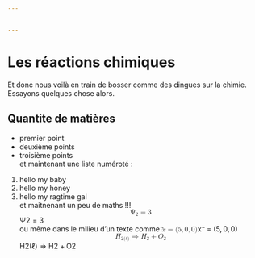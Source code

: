 ```yaml
---


---
```


<h1 id="les-réactions-chimiques">Les réactions chimiques</h1>
<p>Et donc nous voilà en train de bosser comme des dingues sur la chimie.<br>
Essayons quelques chose alors.</p>
<h2 id="quantite-de-matières">Quantite de matières</h2>
<ul>
<li>premier point</li>
<li>deuxième points</li>
<li>troisième points<br>
et maintenant une liste numéroté :</li>
</ul>
<ol>
<li>hello my baby</li>
<li>hello my honey</li>
<li>hello my ragtime gal<br>
et maitnenant un peu de maths !!!<br>
<span class="katex--display"><span class="katex-display"><span class="katex"><span class="katex-mathml"><math xmlns="http://www.w3.org/1998/Math/MathML" display="block"><semantics><mrow><msub><mi mathvariant="normal">Ψ</mi><mn>2</mn></msub><mo>=</mo><mn>3</mn></mrow><annotation encoding="application/x-tex"> \Psi_2 = 3</annotation></semantics></math></span><span class="katex-html" aria-hidden="true"><span class="base"><span class="strut" style="height: 0.83333em; vertical-align: -0.15em;"></span><span class="mord"><span class="mord">Ψ</span><span class="msupsub"><span class="vlist-t vlist-t2"><span class="vlist-r"><span class="vlist" style="height: 0.301108em;"><span class="" style="top: -2.55em; margin-left: 0em; margin-right: 0.05em;"><span class="pstrut" style="height: 2.7em;"></span><span class="sizing reset-size6 size3 mtight"><span class="mord mtight">2</span></span></span></span><span class="vlist-s">​</span></span><span class="vlist-r"><span class="vlist" style="height: 0.15em;"><span class=""></span></span></span></span></span></span><span class="mspace" style="margin-right: 0.277778em;"></span><span class="mrel">=</span><span class="mspace" style="margin-right: 0.277778em;"></span></span><span class="base"><span class="strut" style="height: 0.64444em; vertical-align: 0em;"></span><span class="mord">3</span></span></span></span></span></span><br>
ou même dans le milieu d’un texte comme <span class="katex--inline"><span class="katex"><span class="katex-mathml"><math xmlns="http://www.w3.org/1998/Math/MathML"><semantics><mrow><mover accent="true"><mi>x</mi><mo>⃗</mo></mover><mo>=</mo><mo stretchy="false">(</mo><mn>5</mn><mo separator="true">,</mo><mn>0</mn><mo separator="true">,</mo><mn>0</mn><mo stretchy="false">)</mo></mrow><annotation encoding="application/x-tex">\vec{x}=(5,0,0)</annotation></semantics></math></span><span class="katex-html" aria-hidden="true"><span class="base"><span class="strut" style="height: 0.714em; vertical-align: 0em;"></span><span class="mord accent"><span class="vlist-t"><span class="vlist-r"><span class="vlist" style="height: 0.714em;"><span class="" style="top: -3em;"><span class="pstrut" style="height: 3em;"></span><span class="mord mathnormal">x</span></span><span class="" style="top: -3em;"><span class="pstrut" style="height: 3em;"></span><span class="accent-body" style="left: -0.20772em;"><span class="overlay" style="height: 0.714em; width: 0.471em;"><svg width="0.471em" height="0.714em" style="width:0.471em" viewBox="0 0 471 714" preserveAspectRatio="xMinYMin"><path d="M377 20c0-5.333 1.833-10 5.5-14S391 0 397 0c4.667 0 8.667 1.667 12 5
3.333 2.667 6.667 9 10 19 6.667 24.667 20.333 43.667 41 57 7.333 4.667 11
10.667 11 18 0 6-1 10-3 12s-6.667 5-14 9c-28.667 14.667-53.667 35.667-75 63
-1.333 1.333-3.167 3.5-5.5 6.5s-4 4.833-5 5.5c-1 .667-2.5 1.333-4.5 2s-4.333 1
-7 1c-4.667 0-9.167-1.833-13.5-5.5S337 184 337 178c0-12.667 15.667-32.333 47-59
H213l-171-1c-8.667-6-13-12.333-13-19 0-4.667 4.333-11.333 13-20h359
c-16-25.333-24-45-24-59z"></path></svg></span></span></span></span></span></span></span><span class="mspace" style="margin-right: 0.277778em;"></span><span class="mrel">=</span><span class="mspace" style="margin-right: 0.277778em;"></span></span><span class="base"><span class="strut" style="height: 1em; vertical-align: -0.25em;"></span><span class="mopen">(</span><span class="mord">5</span><span class="mpunct">,</span><span class="mspace" style="margin-right: 0.166667em;"></span><span class="mord">0</span><span class="mpunct">,</span><span class="mspace" style="margin-right: 0.166667em;"></span><span class="mord">0</span><span class="mclose">)</span></span></span></span></span><br>
<span class="katex--display"><span class="katex-display"><span class="katex"><span class="katex-mathml"><math xmlns="http://www.w3.org/1998/Math/MathML" display="block"><semantics><mrow><msub><mi>H</mi><mrow><mn>2</mn><mo stretchy="false">(</mo><mi mathvariant="normal">ℓ</mi><mo stretchy="false">)</mo></mrow></msub><mo>⇒</mo><msub><mi>H</mi><mn>2</mn></msub><mo>+</mo><msub><mi>O</mi><mn>2</mn></msub></mrow><annotation encoding="application/x-tex"> H_{2(\ell)}  \Rightarrow H_2 + O_2 </annotation></semantics></math></span><span class="katex-html" aria-hidden="true"><span class="base"><span class="strut" style="height: 1.03853em; vertical-align: -0.3552em;"></span><span class="mord"><span style="margin-right: 0.08125em;" class="mord mathnormal">H</span><span class="msupsub"><span class="vlist-t vlist-t2"><span class="vlist-r"><span class="vlist" style="height: 0.3448em;"><span class="" style="top: -2.5198em; margin-left: -0.08125em; margin-right: 0.05em;"><span class="pstrut" style="height: 2.7em;"></span><span class="sizing reset-size6 size3 mtight"><span class="mord mtight"><span class="mord mtight">2</span><span class="mopen mtight">(</span><span class="mord mtight">ℓ</span><span class="mclose mtight">)</span></span></span></span></span><span class="vlist-s">​</span></span><span class="vlist-r"><span class="vlist" style="height: 0.3552em;"><span class=""></span></span></span></span></span></span><span class="mspace" style="margin-right: 0.277778em;"></span><span class="mrel">⇒</span><span class="mspace" style="margin-right: 0.277778em;"></span></span><span class="base"><span class="strut" style="height: 0.83333em; vertical-align: -0.15em;"></span><span class="mord"><span style="margin-right: 0.08125em;" class="mord mathnormal">H</span><span class="msupsub"><span class="vlist-t vlist-t2"><span class="vlist-r"><span class="vlist" style="height: 0.301108em;"><span class="" style="top: -2.55em; margin-left: -0.08125em; margin-right: 0.05em;"><span class="pstrut" style="height: 2.7em;"></span><span class="sizing reset-size6 size3 mtight"><span class="mord mtight">2</span></span></span></span><span class="vlist-s">​</span></span><span class="vlist-r"><span class="vlist" style="height: 0.15em;"><span class=""></span></span></span></span></span></span><span class="mspace" style="margin-right: 0.222222em;"></span><span class="mbin">+</span><span class="mspace" style="margin-right: 0.222222em;"></span></span><span class="base"><span class="strut" style="height: 0.83333em; vertical-align: -0.15em;"></span><span class="mord"><span style="margin-right: 0.02778em;" class="mord mathnormal">O</span><span class="msupsub"><span class="vlist-t vlist-t2"><span class="vlist-r"><span class="vlist" style="height: 0.301108em;"><span class="" style="top: -2.55em; margin-left: -0.02778em; margin-right: 0.05em;"><span class="pstrut" style="height: 2.7em;"></span><span class="sizing reset-size6 size3 mtight"><span class="mord mtight">2</span></span></span></span><span class="vlist-s">​</span></span><span class="vlist-r"><span class="vlist" style="height: 0.15em;"><span class=""></span></span></span></span></span></span></span></span></span></span></span></li>
</ol>

